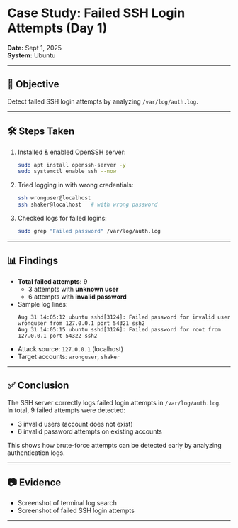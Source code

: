 # Case Study: Failed SSH Login Attempts (Day 1)

**Date:** Sept 1, 2025  
**System:** Ubuntu  

---

## 🎯 Objective
Detect failed SSH login attempts by analyzing `/var/log/auth.log`.

---

## 🛠️ Steps Taken
1. Installed & enabled OpenSSH server:
   ```bash
   sudo apt install openssh-server -y
   sudo systemctl enable ssh --now
   ```
2. Tried logging in with wrong credentials:
   ```bash
   ssh wronguser@localhost
   ssh shaker@localhost   # with wrong password
   ```
3. Checked logs for failed logins:
   ```bash
   sudo grep "Failed password" /var/log/auth.log
   ```

---

## 📊 Findings
- **Total failed attempts:** 9  
  - 3 attempts with **unknown user**  
  - 6 attempts with **invalid password**  
- Sample log lines:
  ```
  Aug 31 14:05:12 ubuntu sshd[3124]: Failed password for invalid user wronguser from 127.0.0.1 port 54321 ssh2
  Aug 31 14:05:15 ubuntu sshd[3126]: Failed password for root from 127.0.0.1 port 54322 ssh2
  ```
- Attack source: `127.0.0.1` (localhost)  
- Target accounts: `wronguser`, `shaker`  

---

## ✅ Conclusion
The SSH server correctly logs failed login attempts in `/var/log/auth.log`.  
In total, 9 failed attempts were detected:  
- 3 invalid users (account does not exist)  
- 6 invalid password attempts on existing accounts  

This shows how brute-force attempts can be detected early by analyzing authentication logs.  

---

## 📷 Evidence
- Screenshot of terminal log search  
- Screenshot of failed SSH login attempts  

---
